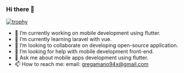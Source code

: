 ### Hi there 👋
[![trophy](https://github-profile-trophy.vercel.app/?username=ryo-ma)](https://github.com/ryo-ma/github-profile-trophy)
<!--
**geeOnama940515/geeOnama940515** is a ✨ _special_ ✨ repository because its `README.md` (this file) appears on your GitHub profile.

Here are some ideas to get you started:

- 🔭 I’m currently working on backend development using c#/.net.
- 🌱 I’m currently learning angular with typescript.
- 👯 I’m looking to collaborate on developing open-source application.
- 🤔 I’m looking for help with mobile development front-end.
- 💬 Ask me about backend development using c#/.net.
- 📫 How to reach me: email: gregamano94x@gmail.com
-->
- 🔭 I’m currently working on mobile development using flutter.
- 🌱 I’m currently learning laravel with vue.
- 👯 I’m looking to collaborate on developing open-source application.
- 🤔 I’m looking for help with mobile development front-end.
- 💬 Ask me about mobile apps development using flutter.
- 📫 How to reach me: email: gregamano94x@gmail.com
